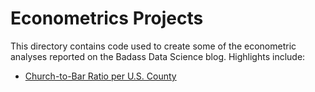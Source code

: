 # Econometrics Projects

This directory contains code used to create some of the econometric analyses reported on the Badass Data Science blog. Highlights include:

* [Church-to-Bar Ratio per U.S. County](church_to_bar_ratio)
